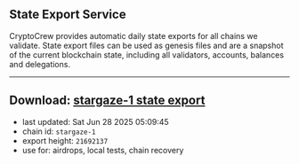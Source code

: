 ## State Export Service
CryptoCrew provides automatic daily state exports for all chains we validate. State export files can be used as genesis files and are a snapshot of the current blockchain state, including all validators, accounts, balances and delegations.

---
**Download: [stargaze-1 state export](https://dl-eu2.ccvalidators.com/SERVICE/stargaze/stargaze-1_export_21692137.json)**
---

- last updated: Sat Jun 28 2025 05:09:45
- chain id: `stargaze-1`
- export height: `21692137`
- use for: airdrops, local tests, chain recovery
